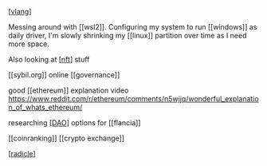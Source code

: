 [[vlang]]

Messing around with [[wsl2]]. Configuring my system to run [[windows]] as daily driver, I'm slowly shrinking my [[linux]] partition over time as I need more space.

Also looking at [[nft]] stuff


[[sybil.org]] online [[governance]]

good [[ethereum]] explanation video https://www.reddit.com/r/ethereum/comments/n5wjjq/wonderful_explanation_of_whats_ethereum/

researching [[DAO]] options for [[flancia]] 

[[coinranking]] [[crypto exchange]]

[[radicle]]

[//begin]: # "Autogenerated link references for markdown compatibility"
[vlang]: vlang.md "vlang"
[nft]: nft.md "nft"
[DAO]: DAO.md "DAO"
[radicle]: radicle.md "radicle"
[//end]: # "Autogenerated link references"

